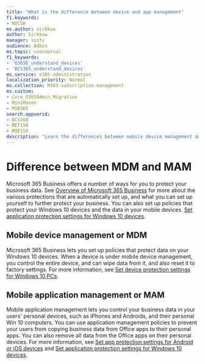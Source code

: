 ```yaml
---
title: "What is the difference between device and app management"
f1.keywords:
- NOCSH
ms.author: sirkkuw
author: Sirkkuw
manager: scotv
audience: Admin
ms.topic: conceptual
f1_keywords:
- 'O365E_understand_devices'
- 'BCS365_understand_devices'
ms.service: o365-administration
localization_priority: Normal
ms.collection: M365-subscription-management 
ms.custom:
- Core_O365Admin_Migration
- MiniMaven
- MSB365
search.appverid:
- BCS160
- MET150
- MOE150
description: "Learn the differences between mobile device management and mobile app management, or MDM and MAM."
---
```


# Difference between MDM and MAM

Microsoft 365 Business offers a number of ways for you to protect your business data. See [Overview of Microsoft 365 Business](../microsoft-365-business-overview.md) for more about the various protections that are automatically set up, and what you can set up yourself to further protect your business. You can also set up policies that protect your Windows 10 devices and the data in your mobile devices.
[Set application protection settings for Windows 10 devices](../protection-settings-for-windows-10-devices.md).

## Mobile device management or MDM

Microsoft 365 Business lets you set up policies that protect data on your Windows 10 devices. When a device is under mobile device management, you control the entire device, and can wipe data from it, and also reset it to factory settings. For more information, see [Set device protection settings for Windows 10 PCs](../protection-settings-for-windows-10-pcs.md).

## Mobile application management or MAM

Mobile application management lets you control your business data in your users' personal devices, such as iPhones and Androids, and their personal Win 10 computers. You can use application management policies to prevent your users from copying business data from Office apps to their personal apps. You can also remove all data from the Office apps on their personal devices. For more information, see [Set app protection settings for Android or iOS devices](../app-protection-settings-for-android-and-ios.md) and [Set application protection settings for Windows 10 devices](../protection-settings-for-windows-10-devices.md).